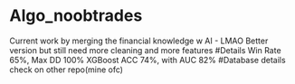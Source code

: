 # Algo_noobtrades
Current work by merging the financial knowledge w AI - LMAO
Better version but still need more cleaning and more features
#Details
Win Rate 65%, Max DD 100% 
XGBoost ACC 74%, with AUC 82%
#Database details check on other repo(mine ofc)
